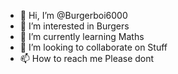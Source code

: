 - 👋 Hi, I’m @Burgerboi6000
- 👀 I’m interested in Burgers
- 🌱 I’m currently learning Maths
- 💞️ I’m looking to collaborate on Stuff
- 📫 How to reach me Please dont 

<!---
Burgerboi6000/Burgerboi6000 is a ✨ special ✨ repository because its `README.md` (this file) appears on your GitHub profile.
You can click the Preview link to take a look at your changes.
--->
